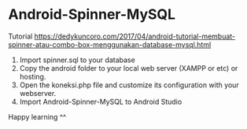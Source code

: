 # Android-Spinner-MySQL

Tutorial 
https://dedykuncoro.com/2017/04/android-tutorial-membuat-spinner-atau-combo-box-menggunakan-database-mysql.html

1. Import spinner.sql to your database
2. Copy the android folder to your local web server (XAMPP or etc) or hosting.
3. Open the koneksi.php file and customize its configuration with your webserver.
4. Import Android-Spinner-MySQL to Android Studio

Happy learning ^^